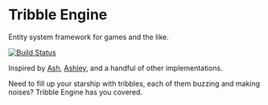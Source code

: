 Tribble Engine
==============

Entity system framework for games and the like.

[![Build Status](https://travis-ci.org/imnotjames/tribble-engine.svg?branch=master)](https://travis-ci.org/imnotjames/tribble-engine)

Inspired by [Ash](https://github.com/richardlord/Ash),
[Ashley](https://github.com/stbachmann/ashley), and a handful of other
implementations.

Need to fill up your starship with tribbles, each of them buzzing and making
noises?  Tribble Engine has you covered.

